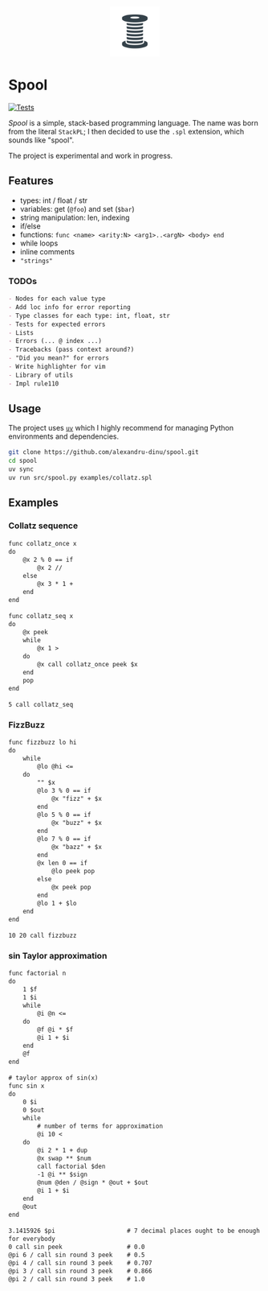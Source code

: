 <p align="center">
    <img src="./assets/spool.png" width="100px" style="vertical-align: middle;" />
</p>

# Spool
[![Tests](https://github.com/alexandru-dinu/spool/actions/workflows/main.yml/badge.svg)](https://github.com/alexandru-dinu/spool/actions/workflows/main.yml)

*Spool* is a simple, stack-based programming language.
The name was born from the literal `StackPL`; I then decided to use the `.spl` extension, which sounds like "spool".

The project is experimental and work in progress.

## Features
- types: int / float / str
- variables: get (`@foo`) and set (`$bar`)
- string manipulation: len, indexing
- if/else
- functions: `func <name> <arity:N> <arg1>..<argN> <body> end`
- while loops
- inline comments
- `"strings"`

### TODOs
<!-- MDUP:BEG (SRC:./TODO.md) -->
```md
- Nodes for each value type
- Add loc info for error reporting
- Type classes for each type: int, float, str
- Tests for expected errors
- Lists
- Errors (... @ index ...)
- Tracebacks (pass context around?)
- "Did you mean?" for errors
- Write highlighter for vim
- Library of utils
- Impl rule110
```
<!-- MDUP:END -->

## Usage
The project uses [`uv`](https://docs.astral.sh/uv/) which I highly recommend for managing Python environments and dependencies.

```sh
git clone https://github.com/alexandru-dinu/spool.git
cd spool
uv sync
uv run src/spool.py examples/collatz.spl
```

## Examples
### Collatz sequence
<!-- MDUP:BEG (CMD:cat examples/collatz.spl) -->
```
func collatz_once x
do
    @x 2 % 0 == if
        @x 2 //
    else
        @x 3 * 1 +
    end
end

func collatz_seq x
do
    @x peek
    while
        @x 1 >
    do
        @x call collatz_once peek $x
    end
    pop
end

5 call collatz_seq
```
<!-- MDUP:END -->

### FizzBuzz
<!-- MDUP:BEG (CMD:cat examples/fizzbuzz.spl) -->
```
func fizzbuzz lo hi
do
    while
        @lo @hi <=
    do
        "" $x
        @lo 3 % 0 == if
            @x "fizz" + $x
        end
        @lo 5 % 0 == if
            @x "buzz" + $x
        end
        @lo 7 % 0 == if
            @x "bazz" + $x
        end
        @x len 0 == if
            @lo peek pop
        else
            @x peek pop
        end
        @lo 1 + $lo
    end
end

10 20 call fizzbuzz
```
<!-- MDUP:END -->

### sin Taylor approximation
<!-- MDUP:BEG (CMD:cat examples/sin_approx.spl) -->
```
func factorial n
do
    1 $f
    1 $i
    while
        @i @n <=
    do
        @f @i * $f
        @i 1 + $i
    end
    @f
end

# taylor approx of sin(x)
func sin x
do
    0 $i
    0 $out
    while
        # number of terms for approximation
        @i 10 <
    do
        @i 2 * 1 + dup
        @x swap ** $num
        call factorial $den
        -1 @i ** $sign
        @num @den / @sign * @out + $out
        @i 1 + $i
    end
    @out
end

3.1415926 $pi                    # 7 decimal places ought to be enough for everybody
0 call sin peek                  # 0.0
@pi 6 / call sin round 3 peek    # 0.5
@pi 4 / call sin round 3 peek    # 0.707
@pi 3 / call sin round 3 peek    # 0.866
@pi 2 / call sin round 3 peek    # 1.0
```
<!-- MDUP:END -->
